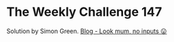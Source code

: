# The Weekly Challenge 147

Solution by Simon Green. [Blog - Look mum, no inputs 😛](https://dev.to/simongreennet/look-mum-no-inputs-3lon)
